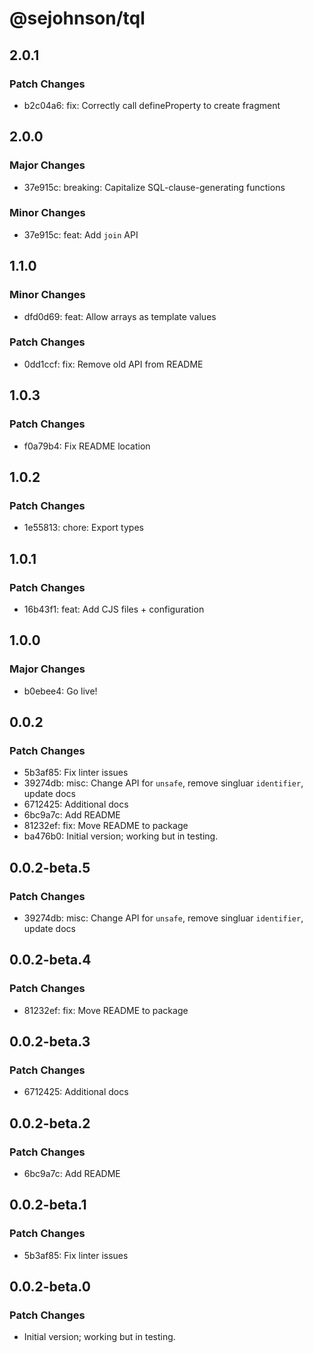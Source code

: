 # @sejohnson/tql

## 2.0.1

### Patch Changes

- b2c04a6: fix: Correctly call defineProperty to create fragment

## 2.0.0

### Major Changes

- 37e915c: breaking: Capitalize SQL-clause-generating functions

### Minor Changes

- 37e915c: feat: Add `join` API

## 1.1.0

### Minor Changes

- dfd0d69: feat: Allow arrays as template values

### Patch Changes

- 0dd1ccf: fix: Remove old API from README

## 1.0.3

### Patch Changes

- f0a79b4: Fix README location

## 1.0.2

### Patch Changes

- 1e55813: chore: Export types

## 1.0.1

### Patch Changes

- 16b43f1: feat: Add CJS files + configuration

## 1.0.0

### Major Changes

- b0ebee4: Go live!

## 0.0.2

### Patch Changes

- 5b3af85: Fix linter issues
- 39274db: misc: Change API for `unsafe`, remove singluar `identifier`, update docs
- 6712425: Additional docs
- 6bc9a7c: Add README
- 81232ef: fix: Move README to package
- ba476b0: Initial version; working but in testing.

## 0.0.2-beta.5

### Patch Changes

- 39274db: misc: Change API for `unsafe`, remove singluar `identifier`, update docs

## 0.0.2-beta.4

### Patch Changes

- 81232ef: fix: Move README to package

## 0.0.2-beta.3

### Patch Changes

- 6712425: Additional docs

## 0.0.2-beta.2

### Patch Changes

- 6bc9a7c: Add README

## 0.0.2-beta.1

### Patch Changes

- 5b3af85: Fix linter issues

## 0.0.2-beta.0

### Patch Changes

- Initial version; working but in testing.
